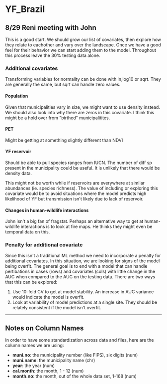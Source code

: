 # YF_Brazil

## 8/29 Reni meeting with John
This is a good start. We should grow our list of covariates, then explore how they relate to eachother and vary over the landscape. Once we have a good feel for their behavior we can start adding them to the model. Throughout this process leave the 30% testing data alone. 

### Additional covariates
  Transforming variables for normality can be done with ln,log10 or sqrt. They are generally the same, but sqrt can handle zero values. 
  
#### Population
  Given that municipalities vary in size, we might want to use density instead. We should also look into why there are zeros in this covariate. I think this might be a hold over from "birthed" municipalitites. 
  
#### PET
  Might be getting at something slightly different than NDVI
  
#### YF reservoir 
  Should be able to pull species ranges from IUCN. The number of diff sp present in the municipality could be useful. 
  It is unlikely that there would be density data. 

  This might not be worth while if reservoirs are everywhere at similar abundances (ie. species richness). The value of including or exploring this covariate would be to avoid situations where the model predicts high likelihood of YF but transmission isn't likely due to lack of reservoir. 

#### Changes in human-wildlife interactions
  John isn't a big fan of fragstat. Perhaps an alternative way to get at human-wildlife interactions is to look at fire maps. He thinks they might even be temporal data on this. 

### Penalty for additional covariate
  Since this isn't a traditional ML method we need to incorporate a penalty for additional covariates. In this situation, we are looking for signs of the model being overfit. The general goal is to end with a model that can handle pertibations in cases (rows) and covariates (cols) with little change in the AUC when compared to the AUC on the testing data. There are two ways that this can be explored:
  
  1. Use 10-fold CV to get at model stability. An increase in AUC variance would indicate the model is overfit. 
  2. Look at variability of model predictions at a single site. They should be relately consistent if the model isn't overfit.   
  
***  

## Notes on Column Names

In order to have some standardization across data and files, here are the column names we are using:

  - **muni.no**: the municipality number (like FIPS), six digits (num)
  - **muni.name**: the municipality name (chr)
  - **year**: the year (num)
  - **cal.month**: the month, 1 - 12 (num)
  - **month.no**: the month, out of the whole data set, 1-168 (num)
